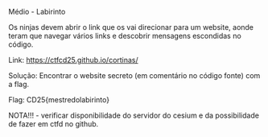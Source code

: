 Médio - Labirinto

Os ninjas devem abrir o link que os vai direcionar para um website, aonde teram que navegar vários links e descobrir mensagens escondidas no código.

Link: https://ctfcd25.github.io/cortinas/

Solução: Encontrar o website secreto (em comentário no código fonte) com a flag.

Flag: CD25{mestredolabirinto}

NOTA!!! - verificar disponibilidade do servidor do cesium e da possibilidade de fazer em ctfd no github.